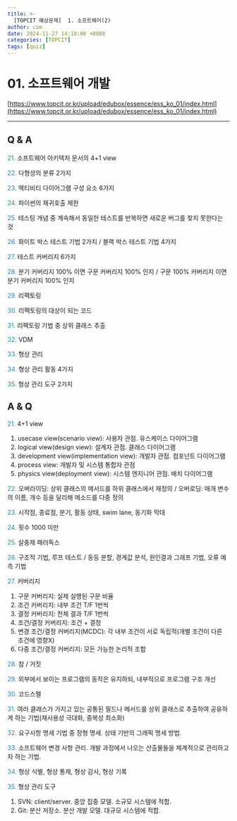 ```yaml
---
title: >-
  [TOPCIT 예상문제]  1. 소프트웨어(2)
author: csm
date: 2024-11-27 14:10:00 +0800
categories: [TOPCIT]
tags: [quiz]
---
```


# 01. 소프트웨어 개발 

[https://www.topcit.or.kr/upload/edubox/essence/ess_ko_01/index.html](https://www.topcit.or.kr/upload/edubox/essence/ess_ko_01/index.html)

---
## Q & A

<span style="color:#2c86a5"> 21.</span> 소프트웨어 아키텍처 문서의 4+1 view  

<span style="color:#2c86a5"> 22.</span> 다형성의 분류 2가지    

<span style="color:#2c86a5"> 23.</span> 액티비티 다이어그램 구성 요소 6가지    

<span style="color:#2c86a5"> 24.</span> 파이썬의 재귀호출 제한    

<span style="color:#2c86a5"> 25.</span> 테스팅 개념 중 계속해서 동일한 테스트를 반복하면 새로운 버그를 찾지 못한다는 것     

<span style="color:#2c86a5"> 26.</span> 화이트 박스 테스트 기법 2가지 / 블랙 박스 테스트 기법 4가지    

<span style="color:#2c86a5"> 27.</span> 테스트 커버리지 6가지    

<span style="color:#2c86a5"> 28.</span> 분기 커버리지 100% 이면 구문 커버리지 100% 인지 / 구문 100% 커버리지 이면 분기 커버리지 100% 인지  

<span style="color:#2c86a5"> 29.</span> 리팩토링    

<span style="color:#2c86a5"> 30.</span> 리팩토링의 대상이 되는 코드    

<span style="color:#2c86a5"> 31.</span> 리팩토링 기법 중 상위 클래스 추출    

<span style="color:#2c86a5"> 32.</span> VDM    

<span style="color:#2c86a5"> 33.</span> 형상 관리    

<span style="color:#2c86a5"> 34.</span> 형상 관리 활동 4가지    

<span style="color:#2c86a5"> 35.</span> 형상 관리 도구 2가지  

## A & Q

<span style="color:#2c86a5"> 21.</span> 4+1 view  
1) usecase view(scenario view): 사용자 관점. 유스케이스 다이어그램  
2) logical view(design view): 설계자 관점. 클래스 다이어그램  
3) development view(implementation view): 개발자 관점. 컴포넌트 다이어그램  
4) process view: 개발자 및 시스템 통합자 관점  
5) physics view(deployment view): 시스템 엔지니어 관점. 배치 다이어그램  
  
<span style="color:#2c86a5"> 22.</span> 오버라이딩: 상위 클래스의 메서드를 하위 클래스에서 재정의 / 오버로딩: 매개 변수의 이름, 개수 등을 달리해 메소드를 다중 정의  
  
<span style="color:#2c86a5"> 23.</span> 시작점, 종료점, 분기, 활동 상태, swim lane, 동기화 막대    

<span style="color:#2c86a5"> 24.</span> 횟수 1000 미만  

<span style="color:#2c86a5"> 25.</span> 살충제 패러독스    

<span style="color:#2c86a5"> 26.</span> 구조적 기법, 루프 테스트 / 동등 분할, 경계값 분석, 원인결과 그래프 기법, 오류 예측 기법    

<span style="color:#2c86a5"> 27.</span> 커버리지  
1) 구문 커버리지: 실제 실행된 구문 비율  
2) 조건 커버리지: 내부 조건 T/F 1번씩  
3) 결정 커버리지: 전체 결과 T/F 1번씩  
4) 조건/결정 커버리지: 조건 + 결정  
5) 변경 조건/결정 커버리지(MCDC): 각 내부 조건이 서로 독립적(개별 조건이 다른 조건에 영향X)  
6) 다중 조건/결정 커버리지: 모든 가능한 논리적 조합  
   
<span style="color:#2c86a5"> 28.</span> 참 / 거짓  

<span style="color:#2c86a5"> 29.</span> 외부에서 보이는 프로그램의 동작은 유지하되, 내부적으로 프로그램 구조 개선    

<span style="color:#2c86a5"> 30.</span> 코드스멜  

<span style="color:#2c86a5"> 31.</span> 여러 클래스가 가지고 있는 공통된 필드나 메서드를 상위 클래스로 추출하여 공유하게 하는 기법(재사용성 극대화, 중복성 최소화)    

<span style="color:#2c86a5"> 32.</span> 요구사항 명세 기법 중 정형 명세. 상태 기반의 그래픽 명세 방법.  

<span style="color:#2c86a5"> 33.</span> 소프트웨어 변경 사항 관리. 개발 과정에서 나오는 산출물들을 체계적으로 관리하고자 하는 기법.    

<span style="color:#2c86a5"> 34.</span> 형상 식별, 형상 통제, 형상 감사, 형상 기록    

<span style="color:#2c86a5"> 35.</span> 형상 관리 도구  
1) SVN: client/server. 중앙 집중 모델. 소규모 시스템에 적합.  
2) Git: 분산 저장소. 분산 개발 모델. 대규모 시스템에 적합.  
